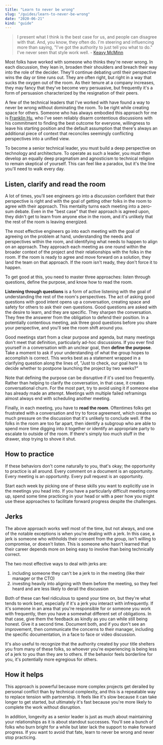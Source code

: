 ```yaml
---
title: "Learn to never be wrong"
slug: "/guides/learn-to-never-be-wrong"
date: "2020-06-21"
kind: "guide"
---
```


> I present what I think is the best case for us, and people can disagree with that. And, you know, they often do. I'm steering and influencing more than saying, "I've got the authority to just tell you what to do." I've never seen that style work well.
> \- [Keavy McMinn](/stories/keavy-mcminn)

Most folks have worked with someone who thinks they're never wrong. In each discussion, they lean in, broaden their shoulders and breach their way into the role of the decider. They'll continue debating until their perspective wins the day or time runs out. They are often right, but right in a way that sucks the oxygen out of the room. As their tenure at a company increases, they may fancy that they've become very persuasive, but frequently it's a form of persuasion characterized by the resignation of their peers.

A few of the technical leaders that I've worked with have found a way to never be wrong without dominating the room. To be right while creating space for others. Someone who has always embodied this approach for me is [Franklin Hu](https://twitter.com/thisisfranklin), who I've seen reliably disarm contentious discussions with his commitment to finding the best outcome for everyone, willingness to leave his starting position and the default assumption that there's always an additional piece of context that reconciles seemingly conflicting perspectives into a unified view.

To become a senior technical leader, you must build a deep perspective on technology and architecture. To operate as such a leader, you must then develop an equally deep pragmatism and agnosticism to technical religion to remain skeptical of yourself. This can feel like a paradox, but it's the line you'll need to walk every day.


## Listen, clarify and read the room

A lot of times, you'll see engineers go into a discussion confident that their perspective is right and with the goal of getting other folks in the room to agree with their approach. This mentality turns each meeting into a zero-sum debate. Even in the "best case" that their approach is agreed upon, they didn't get to learn from anyone else in the room, and it's unlikely that the rest of the room is leaving energized.

The most effective engineers go into each meeting with the goal of agreeing on the problem at hand, understanding the needs and perspectives within the room, and identifying what needs to happen to align on an approach. They approach each meeting as one round within the broader context of the project and their relationships with the folks in the room. If the room is ready to agree and move forward on a solution, they land the team on that approach. If the room isn't ready, they don't force it to happen.

To get good at this, you need to master three approaches: listen through questions, define the purpose, and know how to read the room.

**Listening through questions** is a form of active listening with the goal of understanding the rest of the room's perspectives. The act of asking good questions with good intent opens up a conversation, creating space and safety for others to ask their own questions. Good questions are asked with the desire to learn, and they are specific. They sharpen the conversation. They free the answerer from the obligation to defend their position. In a potentially contentious meeting, ask three good questions before you share your perspective, and you'll see the room shift around you.

Good meetings start from a clear purpose and agenda, but many meetings don't meet that definition, particularly ad-hoc discussions. If you ever find yourself in a conversation with an unclear goal, then **define the purpose**. Take a moment to ask if your understanding of what the group hopes to accomplish is correct. This works best as a statement wrapped in a clarifying question along the lines of, "Just to check, our goal here is to decide whether to postpone launching the project by two weeks?"

Note that defining the purpose can be disruptive if it's used too frequently. Rather than helping to clarify the conversation, in that case, it creates conversational churn. For the most part, try to avoid using it if someone else has already made an attempt. Meetings with multiple failed reframings almost always end with scheduling another meeting.

Finally, in each meeting, you have to **read the room**. Oftentimes folks get frustrated with a conversation and try to force agreement, which creates so much pressure on the discussion that it's unlikely to conclude well. If the folks in the room are too far apart, then identify a subgroup who are able to spend more time digging into it together or identify an appropriate party to escalate to outside of the room. If there's simply too much stuff in the drawer, stop trying to shove it shut.


## How to practice

If these behaviors don't come naturally to you, that's okay; the opportunity to practice is all around. Every comment on a document is an opportunity. Every meeting is an opportunity. Every pull request is an opportunity.

Start each week by picking one of these skills you want to explicitly use in the meetings you head into. If you have a particularly difficult meeting come up, spend some time practicing in your head or with a peer how you might use these approaches to facilitate forward progress despite the challenges.


## Jerks

The above approach works well most of the time, but not always, and one of the notable exceptions is when you're dealing with a jerk. In this case, a jerk is someone who withholds their consent from the group, isn't willing to compromise, or doesn't listen. This is someone who hasn't learned that their career depends more on being easy to involve than being technically correct.

The two most effective ways to deal with jerks are:



1. including someone they can't be a jerk to in the meeting (like their manager or the CTO)
2. investing heavily into aligning with them before the meeting, so they feel heard and are less likely to derail the discussion

Both of these can feel ridiculous to spend your time on, but they're what tends to work best, especially if it's a jerk you interact with infrequently. If it's someone in an area that you're responsible for or someone you work with frequently, then you have a somewhat different set of obligations. In that case, give them the feedback as kindly as you can while still being honest. Give it a second time. Document both, and if you don't see an improvement, then communicate the concerns to their manager, including the specific documentation, in a face to face or video discussion.

It's also useful to recognize that the authority created by your title shelters you from many of these folks, so whoever you're experiencing is being less of a jerk to you than they are to others. If the behavior feels borderline for you, it's potentially more egregious for others.

## How it helps

This approach is powerful because more complex projects get derailed by personal conflict than by technical complexity, and this is a repeatable way to replace tension with partnership. It feels like it's slow because it can take longer to get started, but ultimately it's fast because you're more likely to complete the work without disruption.

In addition, longevity as a senior leader is just as much about maintaining your relationships as it is about standout successes. You'll see a bunch of folks who burn bright for a while but later lack the support to make forward progress. If you want to avoid that fate, learn to never be wrong and never stop practicing.
